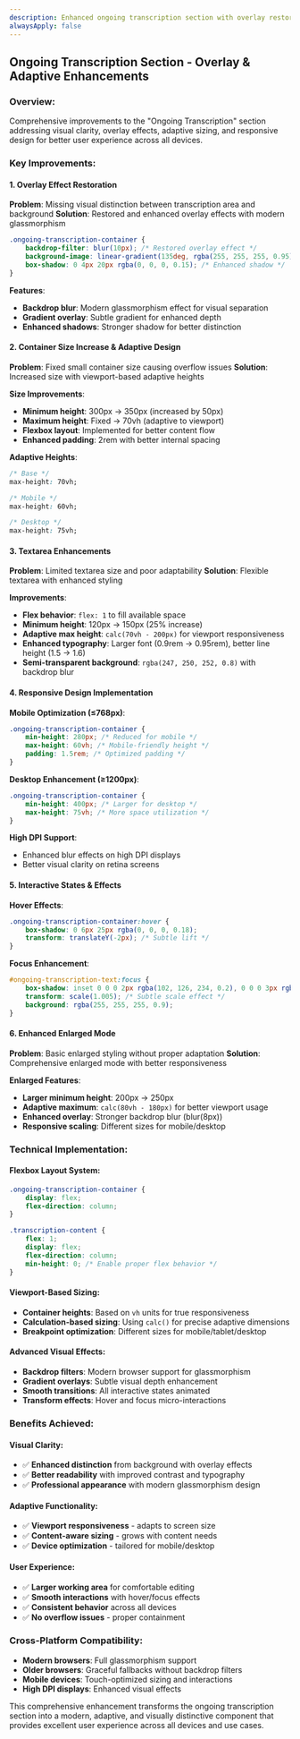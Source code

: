 ```yaml
---
description: Enhanced ongoing transcription section with overlay restoration, adaptive sizing, and responsive design
alwaysApply: false
---
```


## Ongoing Transcription Section - Overlay & Adaptive Enhancements

### Overview:
Comprehensive improvements to the "Ongoing Transcription" section addressing visual clarity, overlay effects, adaptive sizing, and responsive design for better user experience across all devices.

### Key Improvements:

#### 1. Overlay Effect Restoration
**Problem**: Missing visual distinction between transcription area and background
**Solution**: Restored and enhanced overlay effects with modern glassmorphism

```css
.ongoing-transcription-container {
    backdrop-filter: blur(10px); /* Restored overlay effect */
    background-image: linear-gradient(135deg, rgba(255, 255, 255, 0.95) 0%, rgba(247, 250, 252, 0.98) 100%);
    box-shadow: 0 4px 20px rgba(0, 0, 0, 0.15); /* Enhanced shadow */
}
```

**Features**:
- **Backdrop blur**: Modern glassmorphism effect for visual separation
- **Gradient overlay**: Subtle gradient for enhanced depth
- **Enhanced shadows**: Stronger shadow for better distinction

#### 2. Container Size Increase & Adaptive Design
**Problem**: Fixed small container size causing overflow issues
**Solution**: Increased size with viewport-based adaptive heights

**Size Improvements**:
- **Minimum height**: 300px → 350px (increased by 50px)
- **Maximum height**: Fixed → 70vh (adaptive to viewport)
- **Flexbox layout**: Implemented for better content flow
- **Enhanced padding**: 2rem with better internal spacing

**Adaptive Heights**:
```css
/* Base */
max-height: 70vh;

/* Mobile */
max-height: 60vh;

/* Desktop */
max-height: 75vh;
```

#### 3. Textarea Enhancements
**Problem**: Limited textarea size and poor adaptability
**Solution**: Flexible textarea with enhanced styling

**Improvements**:
- **Flex behavior**: `flex: 1` to fill available space
- **Minimum height**: 120px → 150px (25% increase)
- **Adaptive max height**: `calc(70vh - 200px)` for viewport responsiveness
- **Enhanced typography**: Larger font (0.9rem → 0.95rem), better line height (1.5 → 1.6)
- **Semi-transparent background**: `rgba(247, 250, 252, 0.8)` with backdrop blur

#### 4. Responsive Design Implementation
**Mobile Optimization (≤768px)**:
```css
.ongoing-transcription-container {
    min-height: 280px; /* Reduced for mobile */
    max-height: 60vh; /* Mobile-friendly height */
    padding: 1.5rem; /* Optimized padding */
}
```

**Desktop Enhancement (≥1200px)**:
```css
.ongoing-transcription-container {
    min-height: 400px; /* Larger for desktop */
    max-height: 75vh; /* More space utilization */
}
```

**High DPI Support**:
- Enhanced blur effects on high DPI displays
- Better visual clarity on retina screens

#### 5. Interactive States & Effects
**Hover Effects**:
```css
.ongoing-transcription-container:hover {
    box-shadow: 0 6px 25px rgba(0, 0, 0, 0.18);
    transform: translateY(-2px); /* Subtle lift */
}
```

**Focus Enhancement**:
```css
#ongoing-transcription-text:focus {
    box-shadow: inset 0 0 0 2px rgba(102, 126, 234, 0.2), 0 0 0 3px rgba(102, 126, 234, 0.1);
    transform: scale(1.005); /* Subtle scale effect */
    background: rgba(255, 255, 255, 0.9);
}
```

#### 6. Enhanced Enlarged Mode
**Problem**: Basic enlarged styling without proper adaptation
**Solution**: Comprehensive enlarged mode with better responsiveness

**Enlarged Features**:
- **Larger minimum height**: 200px → 250px
- **Adaptive maximum**: `calc(80vh - 180px)` for better viewport usage
- **Enhanced overlay**: Stronger backdrop blur (blur(8px))
- **Responsive scaling**: Different sizes for mobile/desktop

### Technical Implementation:

#### Flexbox Layout System:
```css
.ongoing-transcription-container {
    display: flex;
    flex-direction: column;
}

.transcription-content {
    flex: 1;
    display: flex;
    flex-direction: column;
    min-height: 0; /* Enable proper flex behavior */
}
```

#### Viewport-Based Sizing:
- **Container heights**: Based on `vh` units for true responsiveness
- **Calculation-based sizing**: Using `calc()` for precise adaptive dimensions
- **Breakpoint optimization**: Different sizes for mobile/tablet/desktop

#### Advanced Visual Effects:
- **Backdrop filters**: Modern browser support for glassmorphism
- **Gradient overlays**: Subtle visual depth enhancement
- **Smooth transitions**: All interactive states animated
- **Transform effects**: Hover and focus micro-interactions

### Benefits Achieved:

#### Visual Clarity:
- ✅ **Enhanced distinction** from background with overlay effects
- ✅ **Better readability** with improved contrast and typography
- ✅ **Professional appearance** with modern glassmorphism design

#### Adaptive Functionality:
- ✅ **Viewport responsiveness** - adapts to screen size
- ✅ **Content-aware sizing** - grows with content needs
- ✅ **Device optimization** - tailored for mobile/desktop

#### User Experience:
- ✅ **Larger working area** for comfortable editing
- ✅ **Smooth interactions** with hover/focus effects
- ✅ **Consistent behavior** across all devices
- ✅ **No overflow issues** - proper containment

### Cross-Platform Compatibility:
- **Modern browsers**: Full glassmorphism support
- **Older browsers**: Graceful fallbacks without backdrop filters
- **Mobile devices**: Touch-optimized sizing and interactions
- **High DPI displays**: Enhanced visual effects

This comprehensive enhancement transforms the ongoing transcription section into a modern, adaptive, and visually distinctive component that provides excellent user experience across all devices and use cases.